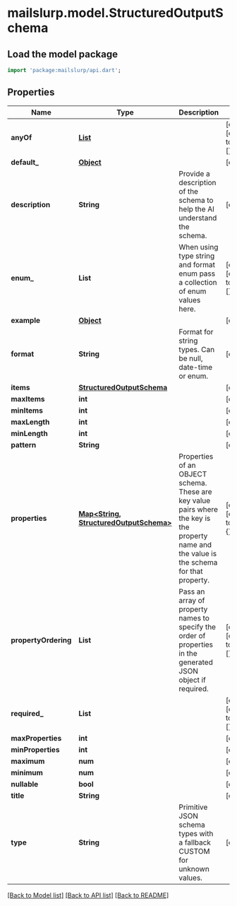 # mailslurp.model.StructuredOutputSchema

## Load the model package
```dart
import 'package:mailslurp/api.dart';
```

## Properties
Name | Type | Description | Notes
------------ | ------------- | ------------- | -------------
**anyOf** | [**List<StructuredOutputSchema>**](StructuredOutputSchema) |  | [optional] [default to const []]
**default_** | [**Object**]() |  | [optional] 
**description** | **String** | Provide a description of the schema to help the AI understand the schema. | [optional] 
**enum_** | **List<String>** | When using type string and format enum pass a collection of enum values here. | [optional] [default to const []]
**example** | [**Object**]() |  | [optional] 
**format** | **String** | Format for string types. Can be null, date-time or enum. | [optional] 
**items** | [**StructuredOutputSchema**](StructuredOutputSchema) |  | [optional] 
**maxItems** | **int** |  | [optional] 
**minItems** | **int** |  | [optional] 
**maxLength** | **int** |  | [optional] 
**minLength** | **int** |  | [optional] 
**pattern** | **String** |  | [optional] 
**properties** | [**Map<String, StructuredOutputSchema>**](StructuredOutputSchema) | Properties of an OBJECT schema. These are key value pairs where the key is the property name and the value is the schema for that property. | [optional] [default to const {}]
**propertyOrdering** | **List<String>** | Pass an array of property names to specify the order of properties in the generated JSON object if required. | [optional] [default to const []]
**required_** | **List<String>** |  | [optional] [default to const []]
**maxProperties** | **int** |  | [optional] 
**minProperties** | **int** |  | [optional] 
**maximum** | **num** |  | [optional] 
**minimum** | **num** |  | [optional] 
**nullable** | **bool** |  | [optional] 
**title** | **String** |  | [optional] 
**type** | **String** | Primitive JSON schema types with a fallback CUSTOM for unknown values. | [optional] 

[[Back to Model list]](../README#documentation-for-models) [[Back to API list]](../README#documentation-for-api-endpoints) [[Back to README]](../README)


